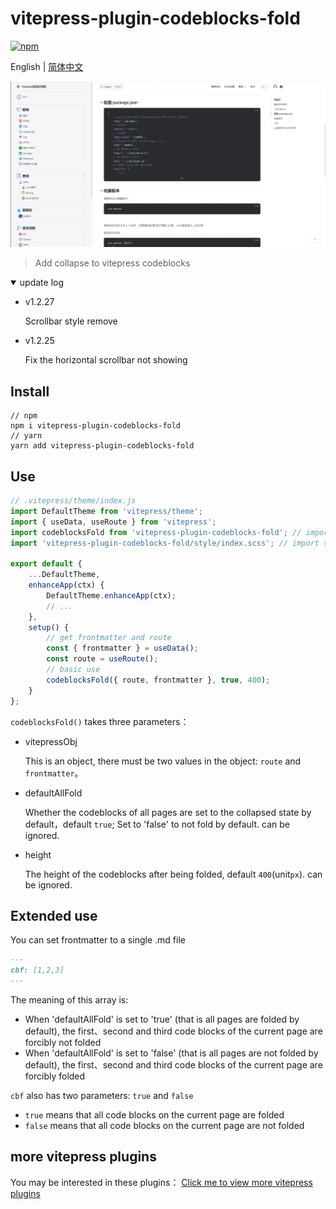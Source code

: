 # vitepress-plugin-codeblocks-fold

[![npm](https://img.shields.io/npm/v/vitepress-plugin-codeblocks-fold?color=green)](https://www.npmjs.com/package/vitepress-plugin-codeblocks-fold)

English | [简体中文](README_zh.md)

![](./demo.webp)

> Add collapse to vitepress codeblocks

<details open>
  <summary>update log</summary>
  <ul>
    <li>
      <p>v1.2.27</p>
      <p>Scrollbar style remove</p>
    </li>
    <li>
      <p>v1.2.25</p>
      <p>Fix the horizontal scrollbar not showing</p>
    </li>
  </ul>
</details>

## Install

```shell
// npm 
npm i vitepress-plugin-codeblocks-fold
// yarn
yarn add vitepress-plugin-codeblocks-fold
```

## Use

```js
// .vitepress/theme/index.js
import DefaultTheme from 'vitepress/theme';
import { useData, useRoute } from 'vitepress';
import codeblocksFold from 'vitepress-plugin-codeblocks-fold'; // import method
import 'vitepress-plugin-codeblocks-fold/style/index.scss'; // import style

export default {
    ...DefaultTheme,
    enhanceApp(ctx) {
        DefaultTheme.enhanceApp(ctx);
        // ...
    },
    setup() {
        // get frontmatter and route
        const { frontmatter } = useData();
        const route = useRoute();
        // basic use
        codeblocksFold({ route, frontmatter }, true, 400);
    }
};
```

`codeblocksFold()` takes three parameters：

- vitepressObj

  This is an object, there must be two values in the object: `route` and `frontmatter`。

- defaultAllFold

  Whether the codeblocks of all pages are set to the collapsed state by default，default `true`; Set to 'false' to not fold by default. can be ignored.

- height

  The height of the codeblocks after being folded, default `400`(unit`px`). can be ignored.

## Extended use

You can set frontmatter to a single .md file

```md
---
cbf: [1,2,3]
---
```

The meaning of this array is:

- When 'defaultAllFold' is set to 'true' (that is all pages are folded by default),
  the first、second and third code blocks of the current page are forcibly not folded
- When 'defaultAllFold' is set to 'false' (that is all pages are not folded by default),
  the first、second and third code blocks of the current page are forcibly folded

`cbf` also has two parameters: `true` and `false`

- `true` means that all code blocks on the current page are folded
- `false` means that all code blocks on the current page are not folded

## more vitepress plugins

You may be interested in these plugins：
[Click me to view more vitepress plugins](https://github.com/T-miracle/vitepress-plugins)

